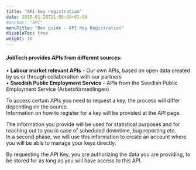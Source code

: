 ```yaml
---
title: "API key registration"
date: 2018-01-28T21:58:09+01:00
#anchor: "API"
menuTitle: "Dev guide - API Key Registration"
disableToc: true
weight: 10
---
```


#### JobTech provides APIs from different sources:

• **Labour market relevant APIs** - Our own APIs, based on open data created by us or through collaboration with our partners  
• **Swedish Public Employment Service** - APIs from the Swedish Public Employment Service (Arbetsförmedlingen)

To access certain APIs you need to request a key, the process will differ depending on the source.  
Information on how to register for a key will be provided at the API page.  

The information you provide will be used for statistical purposes and for reaching out to you in case of scheduled downtime, bug reporting etc.  
In a second phase, we will use this information to create an account where you will be able to manage your keys directly.

By requesting the API Key, you are authorizing the data you are providing, to be stored for as long as you will have access to this API.






